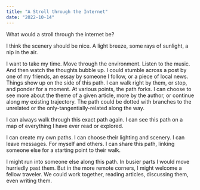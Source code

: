 ```yaml
---
title: "A Stroll through the Internet"
date: "2022-10-14"
---
```


What would a stroll through the internet be?

I think the scenery should be nice. A light breeze, some rays of sunlight, a nip in the air.

I want to take my time. Move through the environment. Listen to the music. And then watch the thoughts bubble up. I could stumble across a post by one of my friends, an essay by someone I follow, or a piece of local news. Things show up on the side of this path. I can walk right by them, or stop, and ponder for a moment. At various points, the path forks. I can choose to see more about the theme of a given article, more by the author, or continue along my existing trajectory. The path could be dotted with branches to the unrelated or the only-tangentially-related along the way.

I can always walk through this exact path again. I can see this path on a map of everything I have ever read or explored. 

I can create my own paths. I can choose their lighting and scenery. I can leave messages. For myself and others. I can share this path, linking someone else for a starting point to their walk.

I might run into someone else along this path. In busier parts I would move hurriedly past them. But in the more remote corners, I might welcome a fellow traveler.  We could work together, reading articles, discussing them, even writing them.